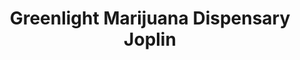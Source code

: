 ---
title: "Greenlight Marijuana Dispensary Joplin"
url: /joplin/greenlight-marijuana-dispensary-joplin/
shop: cannabis
---